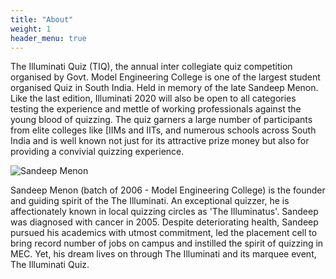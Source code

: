 ```yaml
---
title: "About"
weight: 1
header_menu: true
---
```


The Illuminati Quiz (TIQ), the annual inter collegiate quiz
competition organised by Govt. Model Engineering College is
one of the largest student organised Quiz in South India. Held
in memory of the late Sandeep Menon.
Like the last edition, Illuminati 2020 will also be open to all
categories testing the experience and mettle of working
professionals against the young blood of quizzing.
The quiz garners a large number of participants from elite
colleges like [IIMs and IITs, and numerous schools across
South India and is well known not just for its attractive prize
money but also for providing a convivial quizzing experience.


![Sandeep Menon](images/sandeep.png)

Sandeep Menon (batch of 2006 - Model Engineering College) is the founder and guiding spirit of the The Illuminati. An exceptional quizzer, he is affectionately known in local quizzing circles as 'The Illuminatus'. Sandeep was diagnosed with cancer in 2005. Despite deteriorating health, Sandeep pursued his academics with utmost commitment, led the placement cell to bring record number of jobs on campus and instilled the spirit of quizzing in MEC. Yet, his dream lives on through The Illuminati and its marquee event, The Illuminati Quiz.
